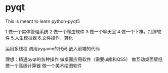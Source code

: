 # pyqt
This is meant to learn python-pyqt5


1.做一个实体管理系统
2.做一个爬虫软件
3.做一个聊天室
4.做一个下棋，打牌软件
5.人生模拟器
6.文件操作，转化

运用多线程
调用pygame的代码
嵌入前端的代码

理想：精通pyqt的各种操作
做桌面应用软件（需要ui库和QSS）
做互动桌面壁纸
做一个高级计算器
做一个美术绘图软件
